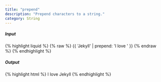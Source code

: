 ```yaml
---
title: "prepend"
description: "Prepend characters to a string."
category: String
---
```

##### Input
{% highlight liquid %}
{% raw %}
{{ 'Jekyll' | prepend: 'I love ' }}
{% endraw %}
{% endhighlight %}

##### Output

{% highlight html %}
I love Jekyll
{% endhighlight %}
